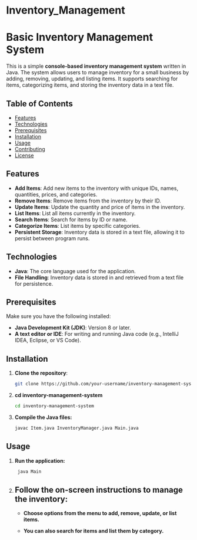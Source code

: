 # Inventory_Management

# Basic Inventory Management System

This is a simple **console-based inventory management system** written in Java. The system allows users to manage inventory for a small business by adding, removing, updating, and listing items. It supports searching for items, categorizing items, and storing the inventory data in a text file.

## Table of Contents

- [Features](#features)
- [Technologies](#technologies)
- [Prerequisites](#prerequisites)
- [Installation](#installation)
- [Usage](#usage)
- [Contributing](#contributing)
- [License](#license)

## Features

- **Add Items**: Add new items to the inventory with unique IDs, names, quantities, prices, and categories.
- **Remove Items**: Remove items from the inventory by their ID.
- **Update Items**: Update the quantity and price of items in the inventory.
- **List Items**: List all items currently in the inventory.
- **Search Items**: Search for items by ID or name.
- **Categorize Items**: List items by specific categories.
- **Persistent Storage**: Inventory data is stored in a text file, allowing it to persist between program runs.

## Technologies

- **Java**: The core language used for the application.
- **File Handling**: Inventory data is stored in and retrieved from a text file for persistence.

## Prerequisites

Make sure you have the following installed:

- **Java Development Kit (JDK)**: Version 8 or later.
- **A text editor or IDE**: For writing and running Java code (e.g., IntelliJ IDEA, Eclipse, or VS Code).

## Installation

1. **Clone the repository**:
   ```bash
   git clone https://github.com/your-username/inventory-management-system.git


2. **cd inventory-management-system**
   ```bash
   cd inventory-management-system


3. **Compile the Java files:**
   ```bash
   javac Item.java InventoryManager.java Main.java

## Usage

1. **Run the application:**
   ```bash
    java Main


2. ## Follow the on-screen instructions to manage the inventory:
   - **Choose options from the menu to add, remove, update, or list items.**
     
   - **You can also search for items and list them by category.**
   
   
   

   






